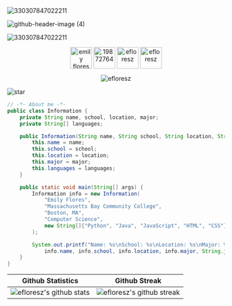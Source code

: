 


![330307847022211](https://user-images.githubusercontent.com/110843762/225420992-e4ef9135-421d-4357-a45f-9c35039311fd.png)

<!--📏LINE-->
![github-header-image (4)](https://user-images.githubusercontent.com/110843762/225437727-0f804b85-f27c-416d-b62b-29ebf989766d.png)



![330307847022211](https://user-images.githubusercontent.com/110843762/225420992-e4ef9135-421d-4357-a45f-9c35039311fd.png)


<p align="center">
<a href="https://www.linkedin.com/in/emily-flores-73798a218" target="blank"><img align="center" src="https://user-images.githubusercontent.com/110843762/225426123-a84b7ecb-3a2b-4ca1-a447-d046f2dddf25.png" alt="emily flores" height="50" width="50" /></a>
<a href="https://stackoverflow.com/users/19872764" target="blank"><img align="center" src="https://user-images.githubusercontent.com/110843762/225434227-1dba3852-2301-4b1f-b850-6882d181fc46.png" alt="19872764" height="50" width="50" /></a>
<a href="https://discordapp.com/users/661738219628658719" target="blank"><img align="center" src="https://user-images.githubusercontent.com/110843762/225434655-ca122f4e-aa1a-409b-b02d-f3c4f289fc39.png" alt="efloresz" height="50" width="50" /></a>
<a href="https://www.leetcode.com/efloresz" target="blank"><img align="center" src="https://user-images.githubusercontent.com/110843762/225431639-449d0223-3e43-41b1-a0f3-d269a714473b.png" alt="efloresz" height="50" width="50" /></a>
<p align="center"> <img src="https://komarev.com/ghpvc/?username=efloresz&label=Profile%20views&color=0e75b6&style=flat" alt="efloresz" /> </p>



![star](https://user-images.githubusercontent.com/110843762/225450803-ce1a5703-2dd6-4598-a2bf-bb85ec8fdfda.png)


```java
// -*- About me -*- 
public class Information {
    private String name, school, location, major;
    private String[] languages;

    public Information(String name, String school, String location, String major, String[] languages) {
        this.name = name;
        this.school = school;
        this.location = location;
        this.major = major;
        this.languages = languages;
    }

    public static void main(String[] args) {
        Information info = new Information(
            "Emily Flores",
            "Massachusetts Bay Community College",
            "Boston, MA",
            "Computer Science",
            new String[]{"Python", "Java", "JavaScript", "HTML", "CSS"}
        );

        System.out.printf("Name: %s\nSchool: %s\nLocation: %s\nMajor: %s\nLanguages: %s\n",
            info.name, info.school, info.location, info.major, String.join(", ", info.languages));
    }
}
```

| Github Statistics | Github Streak |
| --- | --- |
| ![efloresz's github stats](https://github-readme-stats.vercel.app/api?username=efloresz&show_icons=true&title_color=ff9ece&icon_color=ff9ece&text_color=daf7dc&bg_color=151515&hide=issues&count_private=true&include_all_commits=true) | ![efloresz's github streak](https://github-readme-streak-stats.herokuapp.com/?user=efloresz&theme=dark&background=151515&stroke=ff9ece&ring=ff9ece&fire=ff9ece&currStreakNum=ff9ece&sideNums=daf7dc&currStreakLabel=daf7dc&sideLabels=daf7dc) |
















